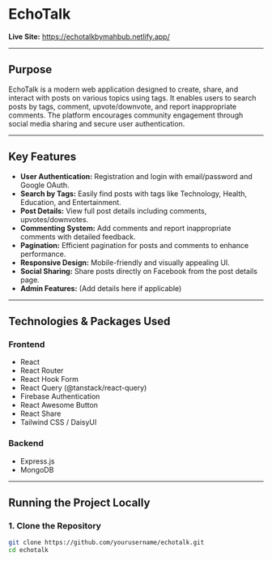 # EchoTalk


**Live Site:** https://echotalkbymahbub.netlify.app/

---

## Purpose  
EchoTalk is a modern web application designed to create, share, and interact with posts on various topics using tags. It enables users to search posts by tags, comment, upvote/downvote, and report inappropriate comments. The platform encourages community engagement through social media sharing and secure user authentication.

---

## Key Features  
- **User Authentication:** Registration and login with email/password and Google OAuth.  
- **Search by Tags:** Easily find posts with tags like Technology, Health, Education, and Entertainment.  
- **Post Details:** View full post details including comments, upvotes/downvotes.  
- **Commenting System:** Add comments and report inappropriate comments with detailed feedback.  
- **Pagination:** Efficient pagination for posts and comments to enhance performance.  
- **Responsive Design:** Mobile-friendly and visually appealing UI.  
- **Social Sharing:** Share posts directly on Facebook from the post details page.  
- **Admin Features:** (Add details here if applicable)  

---

## Technologies & Packages Used

### Frontend  
- React  
- React Router  
- React Hook Form  
- React Query (@tanstack/react-query)  
- Firebase Authentication  
- React Awesome Button  
- React Share  
- Tailwind CSS / DaisyUI  

### Backend  
- Express.js  
- MongoDB  

---

## Running the Project Locally

### 1. Clone the Repository  
```bash
git clone https://github.com/yourusername/echotalk.git
cd echotalk
